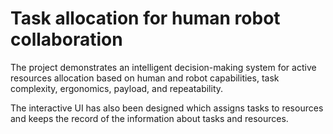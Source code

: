 # Task allocation for human robot collaboration
The project demonstrates an intelligent decision-making system for active resources allocation based on human and robot capabilities, task complexity, ergonomics, payload, and repeatability.

The interactive UI has also been designed which assigns tasks to resources and keeps the record of the information about tasks and resources.
